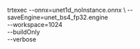  trtexec --onnx=unet1d_noInstance.onnx \        --saveEngine=unet_bs4_fp32.engine \
        --workspace=1024 \
        --buildOnly \
        --verbose